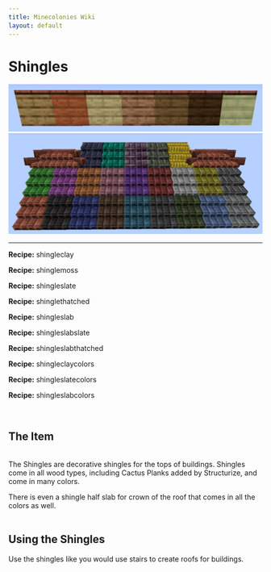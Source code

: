 ```yaml
---
title: Minecolonies Wiki
layout: default
---
```

# Shingles

<img src="../../assets/images/deco/shingles_back.png" alt="Shingle Woods" />
<img src="../../assets/images/deco/shingles_colors.png" alt="Shingle colors" />
    <hr />

<div class="infobox box text-center">
<p><strong>Recipe:</strong> 
    <recipe>shingleclay</recipe>
    <p><strong>Recipe:</strong>
    <recipe>shinglemoss</recipe>
    <p><strong>Recipe:</strong> 
    <recipe>shingleslate</recipe>
    <p><strong>Recipe:</strong>
    <recipe>shinglethatched</recipe>
    <p><strong>Recipe:</strong>
    <recipe>shingleslab</recipe>
    <p><strong>Recipe:</strong>
    <recipe>shingleslabslate</recipe>
    <p><strong>Recipe:</strong>
    <recipe>shingleslabthatched</recipe>
    <p><strong>Recipe:</strong> 
    <recipe>shingleclaycolors</recipe>
    <p><strong>Recipe:</strong> 
    <recipe>shingleslatecolors</recipe>
    <p><strong>Recipe:</strong> 
    <recipe>shingleslabcolors</recipe>
</div>
<br>


## The Item
<br>
The Shingles are decorative shingles for the tops of buildings. Shingles come in all wood types, including Cactus Planks added by Structurize, and come in many colors. 

There is even a shingle half slab for crown of the roof that comes in all the colors as well.   
<br>

## Using the Shingles

Use the shingles like you would use stairs to create roofs for buildings.